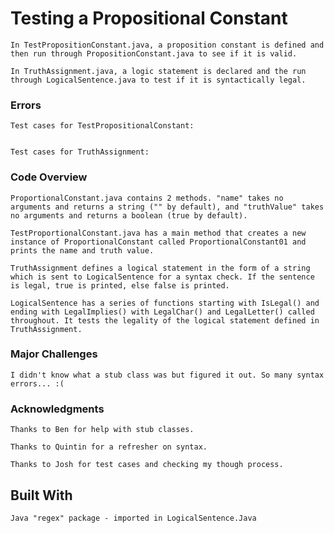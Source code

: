 # Testing a Propositional Constant

	In TestPropositionConstant.java, a proposition constant is defined and then run through PropositionConstant.java to see if it is valid.

	In TruthAssignment.java, a logic statement is declared and the run through LogicalSentence.java to test if it is syntactically legal.

### Errors

	Test cases for TestPropositionalConstant:


	Test cases for TruthAssignment:


### Code Overview

	ProportionalConstant.java contains 2 methods. "name" takes no arguments and returns a string ("" by default), and "truthValue" takes no arguments and returns a boolean (true by default).

	TestProportionalConstant.java has a main method that creates a new instance of ProportionalConstant called ProportionalConstant01 and prints the name and truth value.

	TruthAssignment defines a logical statement in the form of a string which is sent to LogicalSentence for a syntax check. If the sentence is legal, true is printed, else false is printed.

	LogicalSentence has a series of functions starting with IsLegal() and ending with LegalImplies() with LegalChar() and LegalLetter() called throughout. It tests the legality of the logical statement defined in TruthAssignment.

### Major Challenges

	I didn't know what a stub class was but figured it out. So many syntax errors... :(

### Acknowledgments

	Thanks to Ben for help with stub classes.

	Thanks to Quintin for a refresher on syntax.

	Thanks to Josh for test cases and checking my though process.

## Built With

	Java "regex" package - imported in LogicalSentence.Java

